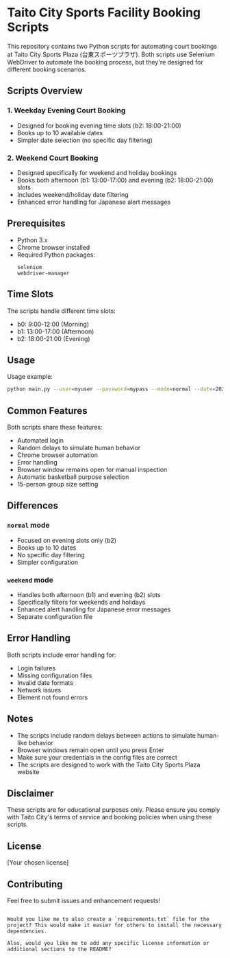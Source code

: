 # Taito City Sports Facility Booking Scripts

This repository contains two Python scripts for automating court bookings at Taito City Sports Plaza (台東スポーツプラザ). Both scripts use Selenium WebDriver to automate the booking process, but they're designed for different booking scenarios.

## Scripts Overview

### 1. Weekday Evening Court Booking
- Designed for booking evening time slots (b2: 18:00-21:00)
- Books up to 10 available dates
- Simpler date selection (no specific day filtering)

### 2. Weekend Court Booking
- Designed specifically for weekend and holiday bookings
- Books both afternoon (b1: 13:00-17:00) and evening (b2: 18:00-21:00) slots
- Includes weekend/holiday date filtering
- Enhanced error handling for Japanese alert messages

## Prerequisites

- Python 3.x
- Chrome browser installed
- Required Python packages:
  ```
  selenium
  webdriver-manager
  ```

## Time Slots

The scripts handle different time slots:
- b0: 9:00-12:00 (Morning)
- b1: 13:00-17:00 (Afternoon)
- b2: 18:00-21:00 (Evening)

## Usage

Usage example:
```bash
python main.py --user=myuser --password=mypass --mode=normal --date=2024-01-01 --headless
```

## Common Features

Both scripts share these features:
- Automated login
- Random delays to simulate human behavior
- Chrome browser automation
- Error handling
- Browser window remains open for manual inspection
- Automatic basketball purpose selection
- 15-person group size setting

## Differences

### `normal` mode
- Focused on evening slots only (b2)
- Books up to 10 dates
- No specific day filtering
- Simpler configuration

### `weekend` mode
- Handles both afternoon (b1) and evening (b2) slots
- Specifically filters for weekends and holidays
- Enhanced alert handling for Japanese error messages
- Separate configuration file

## Error Handling

Both scripts include error handling for:
- Login failures
- Missing configuration files
- Invalid date formats
- Network issues
- Element not found errors

## Notes

- The scripts include random delays between actions to simulate human-like behavior
- Browser windows remain open until you press Enter
- Make sure your credentials in the config files are correct
- The scripts are designed to work with the Taito City Sports Plaza website

## Disclaimer

These scripts are for educational purposes only. Please ensure you comply with Taito City's terms of service and booking policies when using these scripts.

## License

[Your chosen license]

## Contributing

Feel free to submit issues and enhancement requests!
```

Would you like me to also create a `requirements.txt` file for the project? This would make it easier for others to install the necessary dependencies.

Also, would you like me to add any specific license information or additional sections to the README?
